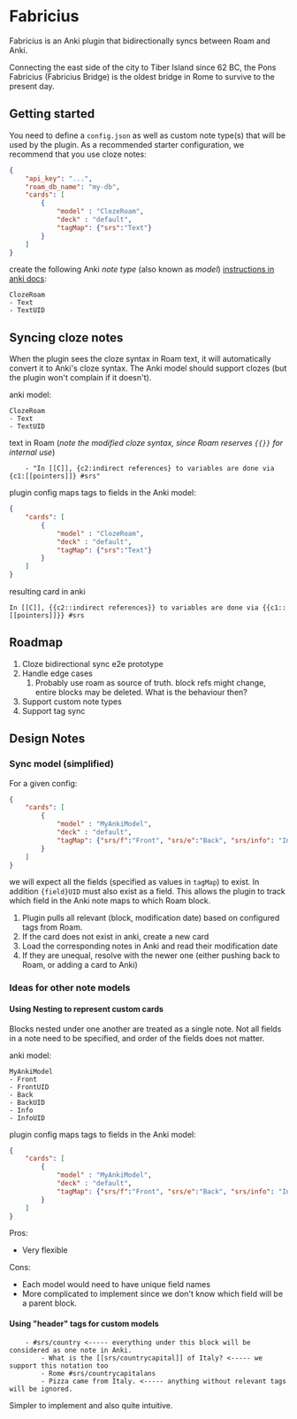 # Fabricius

Fabricius is an Anki plugin that bidirectionally syncs between Roam and Anki.

Connecting the east side of the city to Tiber Island since 62 BC, the Pons Fabricius (Fabricius Bridge) is the oldest bridge in Rome to survive to the present day.

## Getting started
You need to define a `config.json` as well as custom note type(s) that will be used by the plugin. As a recommended starter configuration, we recommend that you use cloze notes:

```json
{
    "api_key": "...",
    "roam_db_name": "my-db",
    "cards": [
        {
            "model" : "ClozeRoam",
            "deck" : "default",
            "tagMap": {"srs":"Text"}
        }
    ]
}
```

create the following Anki *note type* (also known as *model*) [instructions in anki docs](https://docs.ankiweb.net/#/getting-started?id=note-types):
```text
ClozeRoam
- Text
- TextUID
```

## Syncing cloze notes

When the plugin sees the cloze syntax in Roam text, it will automatically convert it to Anki's cloze syntax. The Anki model should support clozes (but the plugin won't complain if it doesn't).

anki model:
```text
ClozeRoam
- Text
- TextUID
```

text in Roam (*note the modified cloze syntax, since Roam reserves `{{}}` for internal use*)
```text
    - "In [[C]], {c2:indirect references} to variables are done via {c1:[[pointers]]} #srs"
```

plugin config maps tags to fields in the Anki model:
```json
{
    "cards": [
        {
            "model" : "ClozeRoam",
            "deck" : "default",
            "tagMap": {"srs":"Text"}
        }
    ]
}
```

resulting card in anki 
```
In [[C]], {{c2::indirect references}} to variables are done via {{c1::[[pointers]]}} #srs
```

## Roadmap
1. Cloze bidirectional sync e2e prototype
2. Handle edge cases
   1. Probably use roam as source of truth. block refs might change, entire blocks may be deleted. What is the behaviour then?
3. Support custom note types
4. Support tag sync

## Design Notes

### Sync model (simplified)
For a given config:

```json
{
    "cards": [
        {
            "model" : "MyAnkiModel",
            "deck" : "default",
            "tagMap": {"srs/f":"Front", "srs/e":"Back", "srs/info": "Info"}
        }
    ]
}
```

we will expect all the fields (specified as values in `tagMap`) to exist. In addition `{field}UID` must also exist as a field. This allows the plugin to track which field in the Anki note maps to which Roam block.

1. Plugin pulls all relevant (block, modification date) based on configured tags from Roam.
2. If the card does not exist in anki, create a new card
3. Load the corresponding notes in Anki and read their modification date
4. If they are unequal, resolve with the newer one (either pushing back to Roam, or adding a card to Anki)

### Ideas for other note models

#### Using Nesting to represent custom cards
Blocks nested under one another are treated as a single note. Not all fields in a note need to be specified, and order of the fields does not matter.

anki model:
```text
MyAnkiModel
- Front
- FrontUID
- Back
- BackUID
- Info
- InfoUID
```

plugin config maps tags to fields in the Anki model:
```json
{
    "cards": [
        {
            "model" : "MyAnkiModel",
            "deck" : "default",
            "tagMap": {"srs/f":"Front", "srs/e":"Back", "srs/info": "Info"}
        }
    ]
}
```

Pros:
- Very flexible

Cons:
- Each model would need to have unique field names
- More complicated to implement since we don't know which field will be a parent block.

#### Using "header" tags for custom models
```text
    - #srs/country <----- everything under this block will be considered as one note in Anki.
        - What is the [[srs/countrycapital]] of Italy? <----- we support this notation too
        - Rome #srs/countrycapitalans
        - Pizza came from Italy. <----- anything without relevant tags will be ignored. 
```

Simpler to implement and also quite intuitive.
